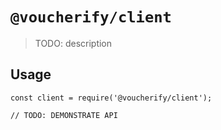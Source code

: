 # `@voucherify/client`

> TODO: description

## Usage

```
const client = require('@voucherify/client');

// TODO: DEMONSTRATE API
```
